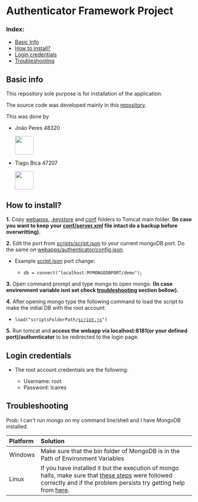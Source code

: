 # Authenticator Framework Project

### Index:
  * [Basic Info](#basic-info)
  * [How to install?](#how-to-install)
  * [Login credentials](#login-credentials)
  * [Troubleshooting](#troubleshooting)

## Basic info

  This repository sole purpose is for installation of the application.
  
  The source code was developed mainly in this [repository](https://github.com/jp-peres/segsoftP1).

  This was done by

  * João Peres 48320 
      
      <img src="https://avatars1.githubusercontent.com/u/42010113" width="50px" height="50px">
  * Tiago Bica 47207
      
      <img src="https://avatars1.githubusercontent.com/u/42300153" width="50px" height="50px">
  


## How to install?

  **1.** Copy [webapps](./webapps), [.keystore](./.keystore) and [conf](./conf) folders to Tomcat main folder. **(In case you want to keep your [conf/server.xml](./conf/server.xml) file intact do a backup before overwritting).**
  
  **2.** Edit the port from [scripts/script.json](./scripts/script.js) to your current mongoDB port. Do the same on [webapps/authenticator/config.json](./webapps/authenticator/config.json).

  - Example [script.json](./scripts/script.js) port change:

    - `db = connect("localhost:MYMONGODBPORT/demo");`

  **3.** Open command prompt and type mongo to open mongo. **(In case environment variable isnt set check [troubleshooting](#troubleshooting) section bellow).**

  **4.** After opening mongo type the following command to load the script to make the initial DB with the root account:
  
  - `load("scriptsFolderPath/`[`script.js`](./scripts/script.js)`")`
  
  **5.** Run tomcat and **access the webapp via localhost:8181(or your defined port)/authenticator** to be redirected to the login page.

## Login credentials

  - The root account credentials are the following:

    - Username: root
    - Password: lcaires

## Troubleshooting

Prob: I can't run mongo on my command line/shell and I have MongoDB installed.

|Platform|Solution|
|:--|:--|
|Windows|Make sure that the bin folder of MongoDB is in the Path of Environment Variables|
|Linux|If you have installed it but the execution of mongo halts, make sure that [these steps](https://docs.mongodb.com/manual/tutorial/install-mongodb-on-ubuntu/) were followed correctly and if the problem persists try getting help from [here](https://docs.mongodb.com/manual/reference/installation-ubuntu-community-troubleshooting/).|


